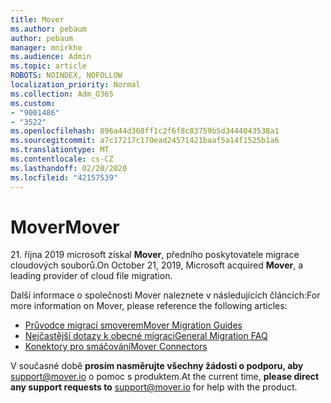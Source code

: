 ```yaml
---
title: Mover
ms.author: pebaum
author: pebaum
manager: mnirkhe
ms.audience: Admin
ms.topic: article
ROBOTS: NOINDEX, NOFOLLOW
localization_priority: Normal
ms.collection: Adm_O365
ms.custom:
- "9001486"
- "3522"
ms.openlocfilehash: 896a44d368ff1c2f6f8c83759b5d3444043538a1
ms.sourcegitcommit: a7c17217c170ead24571421baaf5a14f1525b1a6
ms.translationtype: MT
ms.contentlocale: cs-CZ
ms.lasthandoff: 02/20/2020
ms.locfileid: "42157539"
---
```

# <a name="mover"></a><span data-ttu-id="c51e6-102">Mover</span><span class="sxs-lookup"><span data-stu-id="c51e6-102">Mover</span></span>

<span data-ttu-id="c51e6-103">21. října 2019 microsoft získal **Mover**, předního poskytovatele migrace cloudových souborů.</span><span class="sxs-lookup"><span data-stu-id="c51e6-103">On October 21, 2019, Microsoft acquired **Mover**, a leading provider of cloud file migration.</span></span>

<span data-ttu-id="c51e6-104">Další informace o společnosti Mover naleznete v následujících článcích:</span><span class="sxs-lookup"><span data-stu-id="c51e6-104">For more information on Mover, please reference the following articles:</span></span>

- [<span data-ttu-id="c51e6-105">Průvodce migrací smoverem</span><span class="sxs-lookup"><span data-stu-id="c51e6-105">Mover Migration Guides</span></span>](https://mover.io/guides/)
- [<span data-ttu-id="c51e6-106">Nejčastější dotazy k obecné migraci</span><span class="sxs-lookup"><span data-stu-id="c51e6-106">General Migration FAQ</span></span>](https://mover.io/guides/general/)
- [<span data-ttu-id="c51e6-107">Konektory pro smáčování</span><span class="sxs-lookup"><span data-stu-id="c51e6-107">Mover Connectors</span></span>](https://mover.io/connectors/)

<span data-ttu-id="c51e6-108">V současné době **prosím nasměrujte všechny žádosti o podporu, aby** [support@mover.io](mailto:support@mover.io) o pomoc s produktem.</span><span class="sxs-lookup"><span data-stu-id="c51e6-108">At the current time, **please direct any support requests to** [support@mover.io](mailto:support@mover.io) for help with the product.</span></span> 

 